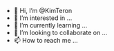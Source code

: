 - 👋 Hi, I’m @KimTeron
- 👀 I’m interested in ...
- 🌱 I’m currently learning ...
- 💞️ I’m looking to collaborate on ...
- 📫 How to reach me ...

<!---
KimTeron/KimTeron is a ✨ special ✨ repository because its `README.md` (this file) appears on your GitHub profile.
You can click the Preview link to take a look at your changes.
--->
